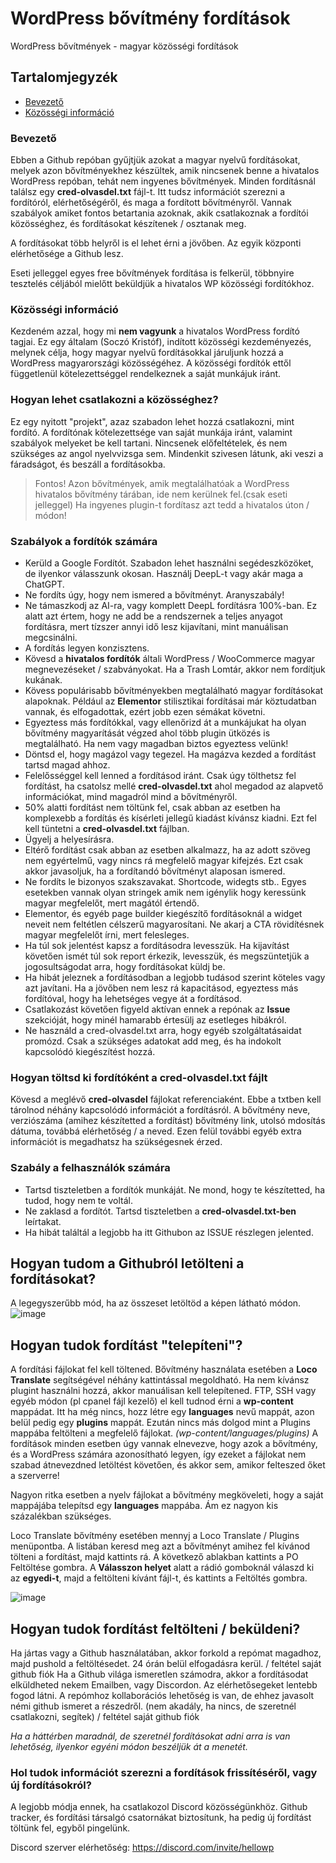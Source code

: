 # WordPress bővítmény fordítások
WordPress bővítmények - magyar közösségi fordítások

## Tartalomjegyzék

* [Bevezető](#bevezető)
* [Közösségi információ](#közösségi-információ)



### Bevezető

Ebben a Github repóban gyűjtjük azokat a magyar nyelvű fordításokat, melyek azon bővítményekhez készültek, amik nincsenek benne a hivatalos WordPress repóban, tehát nem ingyenes bővítmények.
Minden fordításnál találsz egy **cred-olvasdel.txt** fájl-t. Itt tudsz információt szerezni a fordítóról, elérhetőségéről, és maga a fordított bővítményről. Vannak szabályok amiket fontos betartania azoknak, akik csatlakoznak a fordítói közösséghez, és fordításokat készítenek / osztanak meg.

A fordításokat több helyről is el lehet érni a jövőben. Az egyik központi elérhetősége a Github lesz.

Eseti jelleggel egyes free bővítmények fordítása is felkerül, többnyire tesztelés céljából mielőtt beküldjük a hivatalos WP közösségi fordítókhoz.

### Közösségi információ

Kezdeném azzal, hogy mi **nem vagyunk** a hivatalos WordPress fordító tagjai. Ez egy általam (Soczó Kristóf), indított közösségi kezdeményezés, melynek célja, hogy magyar nyelvű fordításokkal járuljunk hozzá a WordPress magyarországi közösségéhez. A közösségi fordítók ettől függetlenül kötelezettséggel rendelkeznek a saját munkájuk iránt.


### Hogyan lehet csatlakozni a közösséghez?

Ez egy nyitott "projekt", azaz szabadon lehet hozzá csatlakozni, mint fordító. A fordítónak kötelezettsége van saját munkája iránt, valamint szabályok melyeket be kell tartani.
Nincsenek előfeltételek, és nem szükséges az angol nyelvvizsga sem. Mindenkit szivesen látunk, aki veszi a fáradságot, és beszáll a fordításokba. 

> Fontos! Azon bővítmények, amik megtalálhatóak a WordPress hivatalos bővítmény tárában, ide nem kerülnek fel.(csak eseti jelleggel) Ha ingyenes plugin-t fordítasz azt tedd a hivatalos úton / módon!


### Szabályok a fordítók számára

- Kerüld a Google Fordítót. Szabadon lehet használni segédeszközöket, de ilyenkor válasszunk okosan. Használj DeepL-t vagy akár maga a ChatGPT.
- Ne fordíts úgy, hogy nem ismered a bővítményt. Aranyszabály!
- Ne támaszkodj az AI-ra, vagy komplett DeepL fordításra 100%-ban. Ez alatt azt értem, hogy ne add be a rendszernek a teljes anyagot fordításra, mert tízszer annyi idő lesz kijavítani, mint manuálisan megcsinálni.
- A fordítás legyen konzisztens.
- Kövesd a **hivatalos fordítók** általi WordPress / WooCommerce magyar megnevezéseket / szabványokat. Ha a Trash Lomtár, akkor nem fordítjuk kukának.
- Kövess populárisabb bővítményekben megtalálható magyar fordításokat alapoknak. Például az **Elementor** stilisztikai fordításai már köztudatban vannak, és elfogadottak, ezért jobb ezen sémákat követni.
- Egyeztess más fordítókkal, vagy ellenőrizd át a munkájukat ha olyan bővítmény magyarítását végzed ahol több plugin ütközés is megtalálható. Ha nem vagy magadban biztos egyeztess velünk!
- Döntsd el, hogy magázol vagy tegezel. Ha magázva kezded a fordítást tartsd magad ahhoz.
- Felelősséggel kell lenned a fordításod iránt. Csak úgy tölthetsz fel fordítást, ha csatolsz mellé **cred-olvasdel.txt** ahol megadod az alapvető információkat, mind magadról mind a bővítményről.
- 50% alatti fordítást nem töltünk fel, csak abban az esetben ha komplexebb a fordítás és kísérleti jellegű kiadást kívánsz kiadni. Ezt fel kell tüntetni a **cred-olvasdel.txt** fájlban.
- Ügyelj a helyesírásra.
- Eltérő fordítást csak abban az esetben alkalmazz, ha az adott szöveg nem egyértelmű, vagy nincs rá megfelelő magyar kifejzés. Ezt csak akkor javasoljuk, ha a fordítandó bővítményt alaposan ismered.
- Ne fordíts le bizonyos szakszavakat. Shortcode, widegts stb.. Egyes esetekben vannak olyan stringek amik nem igénylik hogy keressünk magyar megfelelőt, mert magától értendő.
- Elementor, és egyéb page builder kiegészítő fordításoknál a widget neveit nem feltétlen célszerű magyarosítani. Ne akarj a CTA rövidítésnek magyar megfelelőt írni, mert felesleges.
- Ha túl sok jelentést kapsz a fordításodra levesszük. Ha kijavítást követően ismét túl sok report érkezik, levesszük, és megszüntetjük a jogosultságodat arra, hogy fordításokat küldj be.
- Ha hibát jeleznek a fordításodban a legjobb tudásod szerint köteles vagy azt javítani. Ha a jövőben nem lesz rá kapacitásod, egyeztess más fordítóval, hogy ha lehetséges vegye át a fordításod.
- Csatlakozást követően figyeld aktívan ennek a repónak az **Issue** szekcióját, hogy minél hamarabb értesülj az esetleges hibákról.
- Ne használd a cred-olvasdel.txt arra, hogy egyéb szolgáltatásaidat promózd. Csak a szükséges adatokat add meg, és ha indokolt kapcsolódó kiegészítést hozzá.

### Hogyan töltsd ki fordítóként a cred-olvasdel.txt fájlt

Kövesd a meglévő **cred-olvasdel** fájlokat referenciaként. Ebbe a txtben kell tárolnod néhány kapcsolódó információt a fordításról. A bővítmény neve, verziószáma (amihez készítetted a fordítást) bővítmény link, utolsó mdosítás dátuma, továbbá elérhetőség / a neved. Ezen felül további egyéb extra információt is megadhatsz ha szükségesnek érzed.


### Szabály a felhasználók számára

- Tartsd tiszteletben a fordítók munkáját. Ne mond, hogy te készítetted, ha tudod, hogy nem te voltál.
- Ne zaklasd a fordítót. Tartsd tiszteletben a **cred-olvasdel.txt-ben** leírtakat.
- Ha hibát találtál a legjobb ha itt Githubon az ISSUE részlegen jelented.

## Hogyan tudom a Githubról letölteni a fordításokat?

A legegyszerűbb mód, ha az összeset letöltöd a képen látható módon.
![image](https://github.com/Lonsdale201/wp-magyar-forditasok/assets/23199033/0d19f864-ae02-46bb-bacc-552408ea1b3c)



## Hogyan tudok fordítást "telepíteni"?

A fordítási fájlokat fel kell töltened. Bővítmény használata esetében a **Loco Translate** segítségével néhány kattintással megoldható. Ha nem kívánsz plugint használni hozzá, akkor manuálisan kell telepítened.
FTP, SSH vagy egyéb módon (pl cpanel fájl kezelő) el kell tudnod érni a **wp-content** mappádat. Itt ha még nincs, hozz létre egy **languages** nevű mappát, azon belül pedig egy **plugins** mappát. Ezután nincs más dolgod mint a Plugins mappába feltölteni a megfelelő fájlokat. *(wp-content/languages/plugins)* A fordítások minden esetben úgy vannak elnevezve, hogy azok a bővítmény, és a WordPress számára azonosítható legyen, így ezeket a fájlokat nem szabad átnevezdned letöltést követően, és akkor sem, amikor felteszed őket a szerverre!

Nagyon ritka esetben a nyelv fájlokat a bővítmény megköveleti, hogy a saját mappájába telepítsd egy **languages** mappába. Ám ez nagyon kis százalékban szükséges.

Loco Translate bővítmény esetében mennyj a Loco Translate / Plugins menüpontba. A listában keresd meg azt a bővítményt amihez fel kívánod tölteni a fordítást, majd kattints rá. A következő ablakban kattints a PO Feltöltése gombra. A **Válasszon helyet** alatt a rádió gomboknál válaszd ki az **egyedi-t**, majd a feltölteni kívánt fájl-t, és kattints a Feltöltés gombra.

![image](https://github.com/Lonsdale201/wp-magyar-forditasok/assets/23199033/8908d090-c9d2-46bf-96c9-9d6cdeefa82a)

## Hogyan tudok fordítást feltölteni / beküldeni?

Ha jártas vagy a Github használatában, akkor forkold a repómat magadhoz, majd pushold a feltöltésedet. 24 órán belül elfogadásra kerül. / feltétel saját github fiók
Ha a Github világa ismeretlen számodra, akkor a fordításodat elküldheted nekem Emailben, vagy Discordon. Az elérhetősegeket lentebb fogod látni.
A repómhoz kollaborációs lehetőség is van, de ehhez javasolt némi github ismeret a részedről. (nem akadály, ha nincs, de szeretnél csatlakozni, segítek) / feltétel saját github fiók

*Ha a háttérben maradnál, de szeretnél fordításokat adni arra is van lehetőség, ilyenkor egyéni módon beszéljük át a menetét.*

### Hol tudok információt szerezni a fordítások frissítéséről, vagy új fordításokról? 

A legjobb módja ennek, ha csatlakozol Discord közösségünkhöz. Github tracker, és fordítási társalgó csatornákat biztosítunk, ha pedig új fordítást töltünk fel, egyből pingelünk.

Discord szerver elérhetőség: https://discord.com/invite/hellowp
